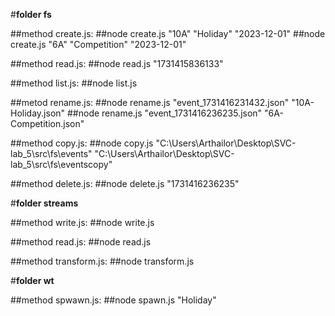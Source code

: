 #**folder fs**

##method create.js: 
##node create.js "10A" "Holiday" "2023-12-01"
##node create.js "6A" "Competition" "2023-12-01"

##method read.js: 
##node read.js "1731415836133"

##method list.js:
##node list.js

##metod rename.js:
##node rename.js "event_1731416231432.json" "10A-Holiday.json"
##node rename.js "event_1731416236235.json" "6A-Competition.json"

##method copy.js: 
##node copy.js "C:\Users\Arthailor\Desktop\SVC-lab_5\src\fs\events" "C:\Users\Arthailor\Desktop\SVC-lab_5\src\fs\eventscopy"

##method delete.js: 
##node delete.js "1731416236235"

#**folder streams**

##method write.js: 
##node write.js

##method read.js: 
##node read.js

##method transform.js: 
##node transform.js

#**folder wt**

##method spwawn.js:
##node spawn.js "Holiday"
